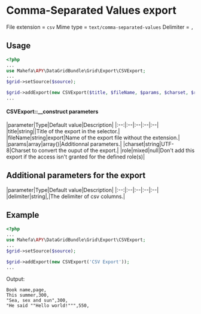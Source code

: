 Comma-Separated Values export
=================================

File extension = `csv`
Mime type = `text/comma-separated-values`
Delimiter = `,`

## Usage
```php
<?php
...
use Mahefa\APY\DataGridBundle\Grid\Export\CSVExport;
...
$grid->setSource($source);

$grid->addExport(new CSVExport($title, $fileName, $params, $charset, $role));
...
```

#### CSVExport::__construct parameters

|parameter|Type|Default value|Description|
|:--:|:--|:--|:--|:--|
|title|string||Title of the export in the selector.|
|fileName|string|export|Name of the export file without the extension.|
|params|array|array()|Additionnal parameters.|
|charset|string|UTF-8|Charset to convert the ouput of the export.|
|role|mixed|null|Don't add this export if the access isn't granted for the defined role(s)|

## Additional parameters for the export

|parameter|Type|Default value|Description|
|:--:|:--|:--|:--|:--|
|delimiter|string|,|The delimiter of csv columns.|

## Example
```php
<?php
...
use Mahefa\APY\DataGridBundle\Grid\Export\CSVExport;
...
$grid->setSource($source);

$grid->addExport(new CSVExport('CSV Export'));
...
```

Output:

```
Book name,page,
This summer,300,
"Sea, sex and sun",300,
"He said ""Hello world!""",550,
```
